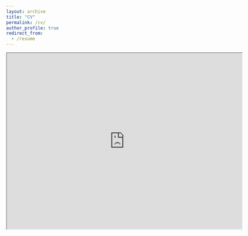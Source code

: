 ```yaml
---
layout: archive
title: "CV"
permalink: /cv/
author_profile: true
redirect_from:
  - /resume
---
```


<iframe src="https://drive.google.com/file/d/18VV3qptgbct-0IS11X8F8AkqGtArLHE4/view" width="640" height="480"></iframe>
